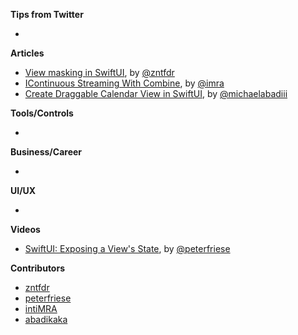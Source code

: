**Tips from Twitter**

*

**Articles**

* [View masking in SwiftUI](https://www.fivestars.blog/articles/swiftui-masking/), by [@zntfdr](https://twitter.com/zntfdr)
* [IContinuous Streaming With Combine](https://www.linkedin.com/pulse/continuous-streaming-combine-inti-albuquerque/), by [@imra](https://twitter.com/imra17848920)
* [Create Draggable Calendar View in SwiftUI](https://michaelabadi.com/articles/create-calendar-view-swiftui/), by [@michaelabadiii](https://twitter.com/michaelabadiii)

**Tools/Controls**

* 

**Business/Career**

* 

**UI/UX**

* 

**Videos**
* [SwiftUI: Exposing a View's State](https://youtu.be/eYrirXFLuZ8), by [@peterfriese](https://twitter.com/peterfriese)

**Contributors**

* [zntfdr](https://github.com/zntfdr)
* [peterfriese](https://github.com/peterfriese)
* [intiMRA](https://github.com/intiMRA)
* [abadikaka](https://github.com/abadikaka)
